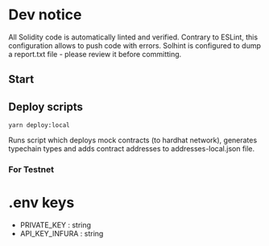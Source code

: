 # Dev notice

All Solidity code is automatically linted and verified.
Contrary to ESLint, this configuration allows to push code with errors.
Solhint is configured to dump a report.txt file - please review it before committing.

## Start

## Deploy scripts

`yarn deploy:local`

Runs script which deploys mock contracts (to hardhat network), generates typechain types and adds contract addresses to addresses-local.json file.

### For Testnet

# .env keys

-   PRIVATE_KEY : string
-   API_KEY_INFURA : string
